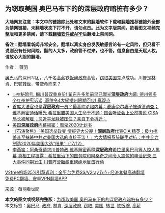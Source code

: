  <h2>为窃取美国 奥巴马布下的的深层政府暗桩有多少？</h2> <p class="notice"><b>大陆网友注意：本文中的链接除此处和文末的<a href="https://github.com/bannedbook/fanqiang" >翻墙</a>软件下载和<a href="https://github.com/killgcd/justmysocks/blob/master/README.md">翻墙推荐</a>链接外全部为禁网链接，未翻墙状态下打不开，请勿点击。此为文字版禁闻，欲看图文视频完整版和更多禁闻，请下载<a href="https://github.com/bannedbook/fanqiang">翻墙软件或APP</a>后翻墙上禁闻网。</p><p>备注：翻墙看新闻非常安全，翻墙以真实身份发表敏感言论有一定风险，但只看不说则没有任何风险，翻的人太多，政府管不过来，也不管。信息自由是天赋人权，请放心大胆的翻墙。</b></p>  <div class="entry"> <p>作者： 薇羽</p> <p><a href="https://www.bannedbook.org/bnews/tag/%e5%a5%a5%e5%b7%b4%e9%a9%ac/" class="st_tag internal_tag" rel="tag" title="标签 奥巴马 下的日志">奥巴马</a>的深州军团，八千名<a href="https://www.bannedbook.org/bnews/tag/%e9%ab%98%e8%96%aa/" class="st_tag internal_tag" rel="tag" title="标签 高薪 下的日志">高薪</a>铁<span class='wp_keywordlink'><a href="https://www.bannedbook.org/forum11/topic308.html" title="禁片：饭碗是党给的吗？" target="_blank">饭碗</a></span><a href="https://www.bannedbook.org/bnews/tag/%e6%94%bf%e5%ba%9c/" class="st_tag internal_tag" rel="tag" title="标签 政府 下的日志">政府</a>高管，<a href="https://www.bannedbook.org/bnews/tag/%E7%AA%83%E5%8F%96/" class="st_tag internal_tag" rel="tag" title="标签 窃取 下的日志">窃取</a><a href="https://www.bannedbook.org/bnews/tag/%e7%be%8e%e5%9b%bd/" class="st_tag internal_tag" rel="tag" title="标签 美国 下的日志">美国</a>差点成功。川普是<a href="https://www.bannedbook.org/bnews/tag/%e6%9e%97%e8%82%af/" class="st_tag internal_tag" rel="tag" title="标签 林肯 下的日志">林肯</a>、巴顿<a href="https://www.bannedbook.org/bnews/tag/%e8%bd%ac%e4%b8%96/" class="st_tag internal_tag" rel="tag" title="标签 转世 下的日志">转世</a>，带使命而来？</p> <p></p>  <p></p> <ul class='op-related-articles' title='相关阅读'> <li><a href='https://www.bannedbook.org/bnews/bannedvideo/20201209/1450492.html' target='_blank'>💥神秘暗号, 揭川普双重身份! 翟东升多年前早已曝光<b>深层政府</b>内幕; 德州领多个红州护宪诉讼, 高院令4大摇摆州限期回应!  真观点</a></li> <li><a href='https://www.bannedbook.org/bnews/bannedvideo/20201218/1450412.html' target='_blank'>首席大法官也是<b>深层政府</b>一员？最高院沦陷内幕；麦康奈尔妻子被道德调查；维基解密通话曝光 希拉里置美国人生命于不顾；国会听证会上公然撒谎 CISA 局长被解雇；习近平龙脉被压住？亲自下令拆迁；</a></li> <li><a href='https://www.bannedbook.org/bnews/comments/20201218/1450327.html' target='_blank'>美国<b>深层政府</b>内幕揭密：魔鬼2020计划书</a></li> <li><a href='https://www.bannedbook.org/bnews/bannedvideo/20201218/1449982.html' target='_blank'>《石涛聚焦》「美国选举政变 情报界大分裂！<b>深层政府</b>代表CIA 精英：极力掩盖甚至抹杀中共对美国大选的直接干涉！」六大情报系统联手对抗：中共全力制造2020年美国大选“结果”（17/12）</a></li> <li><a href='https://www.bannedbook.org/bnews/comments/20201218/1449979.html' target='_blank'>李燕铭：阿桑奇请求川普特赦 维基解密再释<b>深层政府</b>希拉里奥巴马等人惊人黑幕 真相工程披露：希拉里治下的国务院和阿桑奇之间令人震惊的电话记录 三大事件同期发生 川普阵营酝酿重磅绝地反击行动</a></li> </ul> <p class="texttj"> <a href="https://github.com/bannedbook/fanqiang/wiki/V2ray%E6%9C%BA%E5%9C%BA" target="_blank">V2free机场25%引荐返利：全平台免费SS/V2ray节点+经济套餐高速翻墙</a><br/> <a href="https://github.com/bannedbook/fanqiang/wiki/%E7%A6%81%E9%97%BB%E7%BD%91%E5%AE%89%E5%8D%93%E7%BF%BB%E5%A2%99%E6%96%B0%E9%97%BBAPP" target="_blank">免费PC翻墙、安卓VPN翻墙APP</a></p><p> 来源：薇羽看世間 </p><a name='sharetosocial'></a>       <div><b>本文的图文或视频完整版</b>：<a href='https://www.bannedbook.org/bnews/comments/20201220/1451339.html'>为窃取美国 奥巴马布下的的深层政府暗桩有多少？</a></div>  </div><!--END ENTRY--> <div class="postfooter"> <div>本文标签：<a href="https://www.bannedbook.org/bnews/tag/%e5%a5%a5%e5%b7%b4%e9%a9%ac/" rel="tag">奥巴马</a>, <a href="https://www.bannedbook.org/bnews/tag/%e6%94%bf%e5%ba%9c/" rel="tag">政府</a>, <a href="https://www.bannedbook.org/bnews/tag/%e6%9e%97%e8%82%af/" rel="tag">林肯</a>, <a href="https://www.bannedbook.org/bnews/tag/%E6%B7%B1%E5%B1%82%E6%94%BF%E5%BA%9C/" rel="tag">深层政府</a>, <a href="https://www.bannedbook.org/bnews/tag/%E7%AA%83%E5%8F%96/" rel="tag">窃取</a>, <a href="https://www.bannedbook.org/bnews/tag/%e7%be%8e%e5%9b%bd/" rel="tag">美国</a>, <a href="https://www.bannedbook.org/bnews/tag/%e8%bd%ac%e4%b8%96/" rel="tag">转世</a>, <a href="https://www.bannedbook.org/bnews/tag/%E9%93%81%E9%A5%AD%E7%A2%97/" rel="tag">铁饭碗</a>, <a href="https://www.bannedbook.org/bnews/tag/%e9%ab%98%e8%96%aa/" rel="tag">高薪</a></div>  </div><!--END POSTFOOTER--> 